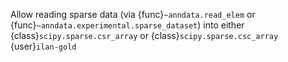 Allow reading sparse data (via {func}`~anndata.read_elem` or {func}`~anndata.experimental.sparse_dataset`) into either {class}`scipy.sparse.csr_array` or {class}`scipy.sparse.csc_array` {user}`ilan-gold`
